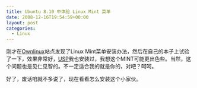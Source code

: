 ```yaml
---
title: Ubuntu 8.10 中体验 Linux Mint 菜单
date: 2008-12-16T19:54:59+00:00
layout: post
categories:
  - Linux
---
```


刚才在[Ownlinux](http://www.ownlinux.cn/)站点发现了Linux Mint菜单安装办法，然后在自己的本子上试验了一下，效果非常好，[USP](http://www.ownlinux.cn/2008/12/05/ubuntu-system-panel-usp/)我也安装过，我想这个MINT可能更出色些。当然，这个问题也是见仁见智的。不一定适合我的就是你的，对吧？呵呵。

好了，废话咱就不多说了，现在看看怎么安装这个小家伙。